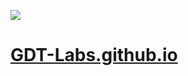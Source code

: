 [![](https://www.gdt.com/wp-content/themes/gdt_2017/assets/images/logo.png)]((https://gdt-labs.github.io))
# [GDT-Labs.github.io](https://gdt-labs.github.io)
